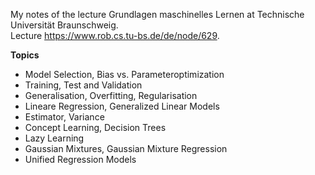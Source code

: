 My notes of the lecture Grundlagen maschinelles Lernen at Technische Universität Braunschweig.  
Lecture https://www.rob.cs.tu-bs.de/de/node/629.  


**Topics**  
* Model Selection, Bias vs. Parameteroptimization  
* Training, Test and Validation  
* Generalisation, Overfitting, Regularisation 
* Lineare Regression, Generalized Linear Models 
* Estimator, Variance  
* Concept Learning, Decision Trees  
* Lazy Learning  
* Gaussian Mixtures, Gaussian Mixture Regression  
* Unified Regression Models
